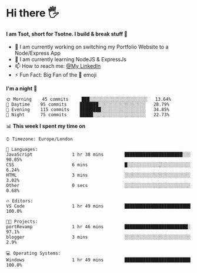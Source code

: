 # Hi there :raised_hand_with_fingers_splayed:
#### I am Tsot, short for Tsotne. I build & break stuff :space_invader:
- :telescope: I am currently working on switching my Portfolio Website to a Node/Express App
- :seedling: I am currently learning NodeJS & ExpressJs
- :mailbox: How to reach me: [@My LinkedIn](https://www.linkedin.com/in/tsotne-gvadzabia/)
- :zap: Fun Fact: Big Fan of the :space_invader: emoji

<!--START_SECTION:waka-->
**I'm a night 🦉** 

```text
🌞 Morning    45 commits     ███░░░░░░░░░░░░░░░░░░░░░░   13.64% 
🌆 Daytime    95 commits     ███████░░░░░░░░░░░░░░░░░░   28.79% 
🌃 Evening    115 commits    ████████░░░░░░░░░░░░░░░░░   34.85% 
🌙 Night      75 commits     █████░░░░░░░░░░░░░░░░░░░░   22.73%

```


📊 **This week I spent my time on** 

```text
⌚︎ Timezone: Europe/London

💬 Languages: 
JavaScript               1 hr 38 mins        ██████████████████████░░░   90.05% 
CSS                      6 mins              █░░░░░░░░░░░░░░░░░░░░░░░░   6.24% 
HTML                     3 mins              ░░░░░░░░░░░░░░░░░░░░░░░░░   3.02% 
Other                    0 secs              ░░░░░░░░░░░░░░░░░░░░░░░░░   0.68%

🔥 Editors: 
VS Code                  1 hr 49 mins        █████████████████████████   100.0%

🐱‍💻 Projects: 
portRevamp               1 hr 46 mins        ████████████████████████░   97.1% 
blogger                  3 mins              ░░░░░░░░░░░░░░░░░░░░░░░░░   2.9%

💻 Operating Systems: 
Windows                  1 hr 49 mins        █████████████████████████   100.0%

```


<!--END_SECTION:waka-->
